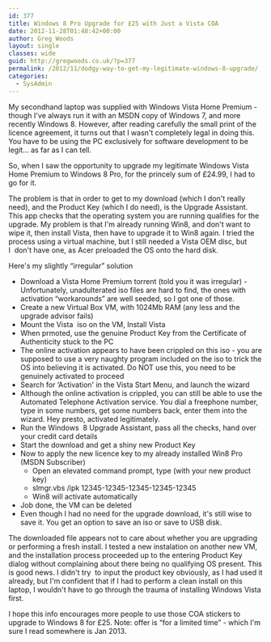 ```yaml
---
id: 377
title: Windows 8 Pro Upgrade for £25 with Just a Vista COA
date: 2012-11-28T01:48:42+00:00
author: Greg Woods
layout: single
classes: wide
guid: http://gregwoods.co.uk/?p=377
permalink: /2012/11/dodgy-way-to-get-my-legitimate-windows-8-upgrade/
categories:
  - SysAdmin
---
```

My secondhand laptop was supplied with Windows Vista Home Premium - though I've always run it with an MSDN copy of Windows 7, and more recently Windows 8. However, after reading carefully the small print of the licence agreement, it turns out that I wasn't completely legal in doing this. You have to be using the PC exclusively for software development to be legit... as far as I can tell.

So, when I saw the opportunity to upgrade my legitimate Windows Vista Home Premium to Windows 8 Pro, for the princely sum of £24.99, I had to go for it.

The problem is that in order to get to my download (which I don't really need), and the Product Key (which I do need), is the Upgrade Assistant. This app checks that the operating system you are running qualifies for the upgrade. My problem is that I'm already running Win8, and don't want to wipe it, then install Vista, then have to upgrade it to Win8 again. I tried the process using a virtual machine, but I still needed a Vista OEM disc, but I  don't have one, as Acer preloaded the OS onto the hard disk.

Here's my slightly &#8220;irregular&#8221; solution

  * Download a Vista Home Premium torrent (told you it was irregular) - Unfortunately, unadulterated iso files are hard to find, the ones with activation &#8220;workarounds&#8221; are well seeded, so I got one of those.
  * Create a new Virtual Box VM, with 1024Mb RAM (any less and the upgrade advisor fails)
  * Mount the Vista  iso on the VM, Install Vista
  * When prmoted, use the genuine Product Key from the Certificate of Authenticity stuck to the PC
  * The online activation appears to have been crippled on this iso - you are supposed to use a very naughty program included on the iso to trick the OS into believing it is activated. Do NOT use this, you need to be genuinely activated to proceed
  * Search for &#8216;Activation' in the Vista Start Menu, and launch the wizard
  * Although the online activation is crippled, you can still be able to use the Automated Telephone Activation service. You dial a freephone number, type in some numbers, get some numbers back, enter them into the wizard. Hey presto, activated legitimately.
  * Run the Windows  8 Upgrade Assistant, pass all the checks, hand over your credit card details
  * Start the download and get a shiny new Product Key
  * Now to apply the new licence key to my already installed Win8 Pro (MSDN Subscriber) 
      * Open an elevated command prompt, type (with your new product key)
      * slmgr.vbs /ipk 12345-12345-12345-12345-12345
      * Win8 will activate automatically
  * Job done, the VM can be deleted
  * Even though I had no need for the upgrade download, it's still wise to save it. You get an option to save an iso or save to USB disk.

The downloaded file appears not to care about whether you are upgrading or performing a fresh install. I tested a new instalation on another new VM, and the installation process proceeded up to the entering Product Key dialog without complaining about there being no qualifying OS present. This is good news. I didn't try  to input the product key obviously, as I had used it already, but I'm confident that if I had to perform a clean install on this laptop, I wouldn't have to go through the trauma of installing Windows Vista first.

I hope this info encourages more people to use those COA stickers to upgrade to Windows 8 for £25. Note: offer is &#8220;for a limited time&#8221; - which I'm sure I read somewhere is Jan 2013.